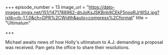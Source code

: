 +++
episode_number = 13
image_url = "https://dato-images.imgix.net/151/1471788962-dnJoKsJSKBnb9CEkF5nxqRJrWSz.jpg?ixlib=rb-1.1.0&ch=DPR%2CWidth&auto=compress%2Cformat"
title = "Ultimatum"

+++

Michael awaits news of how Holly's ultimatum to A.J. demanding a proposal was received. Pam gets the office to share their resolutions.
